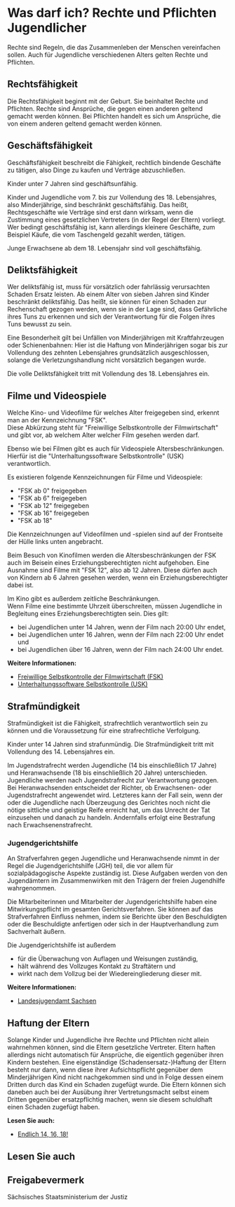 # Was darf ich? Rechte und Pflichten Jugendlicher

Rechte sind Regeln, die das Zusammenleben der Menschen vereinfachen sollen. Auch für Jugendliche verschiedenen Alters gelten Rechte und Pflichten.

Rechtsfähigkeit
---------------

Die Rechtsfähigkeit beginnt mit der Geburt. Sie beinhaltet Rechte und Pflichten. Rechte sind Ansprüche, die gegen einen anderen geltend gemacht werden können. Bei Pflichten handelt es sich um Ansprüche, die von einem anderen geltend gemacht werden können.

Geschäftsfähigkeit
------------------

Geschäftsfähigkeit beschreibt die Fähigkeit, rechtlich bindende Geschäfte zu tätigen, also Dinge zu kaufen und Verträge abzuschließen.

Kinder unter 7 Jahren sind geschäftsunfähig.

Kinder und Jugendliche vom 7. bis zur Vollendung des 18. Lebensjahres, also Minderjährige, sind beschränkt geschäftsfähig. Das heißt, Rechtsgeschäfte wie Verträge sind erst dann wirksam, wenn die Zustimmung eines gesetzlichen Vertreters (in der Regel der Eltern) vorliegt. Wer bedingt geschäftsfähig ist, kann allerdings kleinere Geschäfte, zum Beispiel Käufe, die vom Taschengeld gezahlt werden, tätigen.

Junge Erwachsene ab dem 18. Lebensjahr sind voll geschäftsfähig.

Deliktsfähigkeit
----------------

Wer deliktsfähig ist, muss für vorsätzlich oder fahrlässig verursachten Schaden Ersatz leisten. Ab einem Alter von sieben Jahren sind Kinder beschränkt deliktsfähig. Das heißt, sie können für einen Schaden zur Rechenschaft gezogen werden, wenn sie in der Lage sind, dass Gefährliche ihres Tuns zu erkennen und sich der Verantwortung für die Folgen ihres Tuns bewusst zu sein.

Eine Besonderheit gilt bei Unfällen von Minderjährigen mit Kraftfahrzeugen oder Schienenbahnen: Hier ist die Haftung von Minderjährigen sogar bis zur Vollendung des zehnten Lebensjahres grundsätzlich ausgeschlossen, solange die Verletzungshandlung nicht vorsätzlich begangen wurde.

Die volle Deliktsfähigkeit tritt mit Vollendung des 18. Lebensjahres ein.

Filme und Videospiele
---------------------

Welche Kino- und Videofilme für welches Alter freigegeben sind, erkennt man an der Kennzeichnung "FSK".  
 Diese Abkürzung steht für "Freiwillige Selbstkontrolle der Filmwirtschaft" und gibt vor, ab welchem Alter welcher Film gesehen werden darf.

Ebenso wie bei Filmen gibt es auch für Videospiele Altersbeschränkungen. Hierfür ist die "Unterhaltungssoftware Selbstkontrolle" (USK) verantwortlich.

Es existieren folgende Kennzeichnungen für Filme und Videospiele:

* "FSK ab 0" freigegeben
* "FSK ab 6" freigegeben
* "FSK ab 12" freigegeben
* "FSK ab 16" freigegeben
* "FSK ab 18"

Die Kennzeichnungen auf Videofilmen und -spielen sind auf der Frontseite der Hülle links unten angebracht.

Beim Besuch von Kinofilmen werden die Altersbeschränkungen der FSK auch im Beisein eines Erziehungsberechtigten nicht aufgehoben. Eine Ausnahme sind Filme mit "FSK 12", also ab 12 Jahren. Diese dürfen auch von Kindern ab 6 Jahren gesehen werden, wenn ein Erziehungsberechtigter dabei ist.

Im Kino gibt es außerdem zeitliche Beschränkungen.  
 Wenn Filme eine bestimmte Uhrzeit überschreiten, müssen Jugendliche in Begleitung eines Erziehungsberechtigten sein. Dies gilt:

* bei Jugendlichen unter 14 Jahren, wenn der Film nach 20:00 Uhr endet,
* bei Jugendlichen unter 16 Jahren, wenn der Film nach 22:00 Uhr endet und
* bei Jugendlichen über 16 Jahren, wenn der Film nach 24:00 Uhr endet.

**Weitere Informationen:**

* [Freiwillige Selbstkontrolle der Filmwirtschaft (FSK)](http://www.fsk.de/ "Internetpräsenz der FSK")
* [Unterhaltungssoftware Selbstkontrolle (USK)](http://www.usk.de/)

Strafmündigkeit
---------------

Strafmündigkeit ist die Fähigkeit, strafrechtlich verantwortlich sein zu können und die Voraussetzung für eine strafrechtliche Verfolgung.

Kinder unter 14 Jahren sind strafunmündig. Die Strafmündigkeit tritt mit Vollendung des 14. Lebensjahres ein.

Im Jugendstrafrecht werden Jugendliche (14 bis einschließlich 17 Jahre) und Heranwachsende (18 bis einschließlich 20 Jahre) unterschieden. Jugendliche werden nach Jugendstrafrecht zur Verantwortung gezogen. Bei Heranwachsenden entscheidet der Richter, ob Erwachsenen- oder Jugendstrafrecht angewendet wird. Letzteres kann der Fall sein, wenn der oder die Jugendliche nach Überzeugung des Gerichtes noch nicht die nötige sittliche und geistige Reife erreicht hat, um das Unrecht der Tat einzusehen und danach zu handeln. Andernfalls erfolgt eine Bestrafung nach Erwachsenenstrafrecht.

### Jugendgerichtshilfe

An Strafverfahren gegen Jugendliche und Heranwachsende nimmt in der Regel die Jugendgerichtshilfe (JGH) teil, die vor allem für sozialpädagogische Aspekte zuständig ist. Diese Aufgaben werden von den Jugendämtern im Zusammenwirken mit den Trägern der freien Jugendhilfe wahrgenommen.

Die Mitarbeiterinnen und Mitarbeiter der Jugendgerichtshilfe haben eine Mitwirkungspflicht im gesamten Gerichtsverfahren. Sie können auf das Strafverfahren Einfluss nehmen, indem sie Berichte über den Beschuldigten oder die Beschuldigte anfertigen oder sich in der Hauptverhandlung zum Sachverhalt äußern.

Die Jugendgerichtshilfe ist außerdem

* für die Überwachung von Auflagen und Weisungen zuständig,
* hält während des Vollzuges Kontakt zu Straftätern und
* wirkt nach dem Vollzug bei der Wiedereingliederung dieser mit.

**Weitere Informationen:**

* [Landesjugendamt Sachsen](https://www.landesjugendamt.sachsen.de/Landesjugendamt.html)

Haftung der Eltern
------------------

Solange Kinder und Jugendliche ihre Rechte und Pflichten nicht allein wahrnehmen können, sind die Eltern gesetzliche Vertreter. Eltern haften allerdings nicht automatisch für Ansprüche, die eigentlich gegenüber ihren Kindern bestehen. Eine eigenständige (Schadensersatz-)Haftung der Eltern besteht nur dann, wenn diese ihrer Aufsichtspflicht gegenüber dem Minderjährigen Kind nicht nachgekommen sind und in Folge dessen einem Dritten durch das Kind ein Schaden zugefügt wurde. Die Eltern können sich daneben auch bei der Ausübung ihrer Vertretungsmacht selbst einem Dritten gegenüber ersatzpflichtig machen, wenn sie diesem schuldhaft einen Schaden zugefügt haben.

**Lesen Sie auch:**

* [Endlich 14, 16, 18!](https://amt24dev.sachsen.de/zufi/lebenslagen/5000651)

## Lesen Sie auch

## Freigabevermerk

Sächsisches Staatsministerium der Justiz
